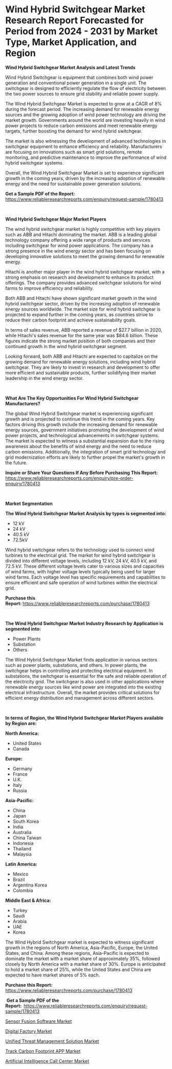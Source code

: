<p><h1>Wind Hybrid Switchgear Market Research Report Forecasted for Period from 2024 -  2031 by Market Type, Market Application, and Region</h1></p><p><strong>Wind Hybrid Switchgear Market Analysis and Latest Trends</strong></p>
<p><p>Wind Hybrid Switchgear is equipment that combines both wind power generation and conventional power generation in a single unit. The switchgear is designed to efficiently regulate the flow of electricity between the two power sources to ensure grid stability and reliable power supply.</p><p>The Wind Hybrid Switchgear Market is expected to grow at a CAGR of 8% during the forecast period. The increasing demand for renewable energy sources and the growing adoption of wind power technology are driving the market growth. Governments around the world are investing heavily in wind power projects to reduce carbon emissions and meet renewable energy targets, further boosting the demand for wind hybrid switchgear.</p><p>The market is also witnessing the development of advanced technologies in switchgear equipment to enhance efficiency and reliability. Manufacturers are focusing on innovations such as smart grid solutions, remote monitoring, and predictive maintenance to improve the performance of wind hybrid switchgear systems.</p><p>Overall, the Wind Hybrid Switchgear Market is set to experience significant growth in the coming years, driven by the increasing adoption of renewable energy and the need for sustainable power generation solutions.</p></p>
<p><strong>Get a Sample PDF of the Report:&nbsp;</strong> <a href="https://www.reliableresearchreports.com/enquiry/request-sample/1780413">https://www.reliableresearchreports.com/enquiry/request-sample/1780413</a></p>
<p>&nbsp;</p>
<p><strong>Wind Hybrid Switchgear Major Market Players</strong></p>
<p><p>The wind hybrid switchgear market is highly competitive with key players such as ABB and Hitachi dominating the market. ABB is a leading global technology company offering a wide range of products and services including switchgear for wind power applications. The company has a strong presence in the wind energy sector and has been focusing on developing innovative solutions to meet the growing demand for renewable energy.</p><p>Hitachi is another major player in the wind hybrid switchgear market, with a strong emphasis on research and development to enhance its product offerings. The company provides advanced switchgear solutions for wind farms to improve efficiency and reliability.</p><p>Both ABB and Hitachi have shown significant market growth in the wind hybrid switchgear sector, driven by the increasing adoption of renewable energy sources worldwide. The market size for wind hybrid switchgear is projected to expand further in the coming years, as countries strive to reduce their carbon footprint and achieve sustainability goals.</p><p>In terms of sales revenue, ABB reported a revenue of $27.7 billion in 2020, while Hitachi's sales revenue for the same year was $84.6 billion. These figures indicate the strong market position of both companies and their continued growth in the wind hybrid switchgear segment.</p><p>Looking forward, both ABB and Hitachi are expected to capitalize on the growing demand for renewable energy solutions, including wind hybrid switchgear. They are likely to invest in research and development to offer more efficient and sustainable products, further solidifying their market leadership in the wind energy sector.</p></p>
<p>&nbsp;</p>
<p><strong>What Are The Key Opportunities For Wind Hybrid Switchgear Manufacturers?</strong></p>
<p><p>The global Wind Hybrid Switchgear market is experiencing significant growth and is projected to continue this trend in the coming years. Key factors driving this growth include the increasing demand for renewable energy sources, government initiatives promoting the development of wind power projects, and technological advancements in switchgear systems. The market is expected to witness a substantial expansion due to the rising awareness about the benefits of wind energy and the need to reduce carbon emissions. Additionally, the integration of smart grid technology and grid modernization efforts are likely to further propel the market's growth in the future.</p></p>
<p><strong>Inquire or Share Your Questions If Any Before Purchasing This Report:</strong> <a href="https://www.reliableresearchreports.com/enquiry/pre-order-enquiry/1780413">https://www.reliableresearchreports.com/enquiry/pre-order-enquiry/1780413</a></p>
<p>&nbsp;</p>
<p><strong>Market Segmentation</strong></p>
<p><strong>The Wind Hybrid Switchgear Market Analysis by types is segmented into:</strong></p>
<p><ul><li>12 kV</li><li>24 kV</li><li>40.5 kV</li><li>72.5kV</li></ul></p>
<p><p>Wind hybrid switchgear refers to the technology used to connect wind turbines to the electrical grid. The market for wind hybrid switchgear is divided into different voltage levels, including 12 kV, 24 kV, 40.5 kV, and 72.5 kV. These different voltage levels cater to various sizes and capacities of wind farms, with higher voltage levels typically being used for larger wind farms. Each voltage level has specific requirements and capabilities to ensure efficient and safe operation of wind turbines within the electrical grid.</p></p>
<p><strong>Purchase this Report:&nbsp;</strong><a href="https://www.reliableresearchreports.com/purchase/1780413">https://www.reliableresearchreports.com/purchase/1780413</a></p>
<p>&nbsp;</p>
<p><strong>The Wind Hybrid Switchgear Market Industry Research by Application is segmented into:</strong></p>
<p><ul><li>Power Plants</li><li>Substation</li><li>Others</li></ul></p>
<p><p>The Wind Hybrid Switchgear Market finds application in various sectors such as power plants, substations, and others. In power plants, the switchgear helps in controlling and protecting electrical equipment. In substations, the switchgear is essential for the safe and reliable operation of the electricity grid. The switchgear is also used in other applications where renewable energy sources like wind power are integrated into the existing electrical infrastructure. Overall, the market provides critical solutions for efficient energy distribution and management across different sectors.</p></p>
<p>&nbsp;</p>
<p><strong>In terms of Region, the Wind Hybrid Switchgear Market Players available by Region are:</strong></p>
<p>
    <p> <strong> North America: </strong>
        <ul>
            <li>United States</li>
            <li>Canada</li>
        </ul>
        </p> 
    <p> <strong> Europe: </strong>
        <ul>
            <li>Germany</li>
            <li>France</li>
            <li>U.K.</li>
            <li>Italy</li>
            <li>Russia</li>
        </ul>
        </p> 
    <p> <strong> Asia-Pacific: </strong>
        <ul>
            <li>China</li>
            <li>Japan</li>
            <li>South Korea</li>
            <li>India</li>
            <li>Australia</li>
            <li>China Taiwan</li>
            <li>Indonesia</li>
            <li>Thailand</li>
            <li>Malaysia</li>
        </ul>
        </p> 
    <p> <strong> Latin America: </strong>
        <ul>
            <li>Mexico</li>
            <li>Brazil</li>
            <li>Argentina Korea</li>
            <li>Colombia</li>
        </ul>
        </p> 
    <p> <strong> Middle East & Africa: </strong>
        <ul>
            <li>Turkey</li>
            <li>Saudi</li>
            <li>Arabia</li>
            <li>UAE</li>
            <li>Korea</li>
        </ul>
    </p>
    </p>
<p><p>The Wind Hybrid Switchgear market is expected to witness significant growth in the regions of North America, Asia-Pacific, Europe, the United States, and China. Among these regions, Asia-Pacific is expected to dominate the market with a market share of approximately 35%, followed closely by North America with a market share of 30%. Europe is anticipated to hold a market share of 25%, while the United States and China are expected to have market shares of 5% each.</p></p>
<p><strong>Purchase this Report: </strong><a href="https://www.reliableresearchreports.com/purchase/1780413">https://www.reliableresearchreports.com/purchase/1780413</a></p>
<p>&nbsp;<strong>Get a Sample PDF of the Report:&nbsp;&nbsp;</strong><a href="https://www.reliableresearchreports.com/enquiry/request-sample/1780413">https://www.reliableresearchreports.com/enquiry/request-sample/1780413</a></p>
<p><strong></strong></p>
<p><p><a href="https://medium.com/@nasiradams2018/sensor-fusion-software-market-trends-and-market-analysis-forecasted-for-period-2024-2031-4c7a671e0736">Sensor Fusion Software Market</a></p><p><a href="https://medium.com/@nasiradams2018/digital-factory-market-share-evolution-and-market-growth-trends-2024-2031-bb8d452a4005">Digital Factory Market</a></p><p><a href="https://medium.com/@brianhernandez1926/unified-threat-management-solution-market-size-market-outlook-and-market-forecast-2024-to-2031-9a2521b85bc8">Unified Threat Management Solution Market</a></p><p><a href="https://medium.com/@nasiradams2018/track-carbon-footprint-app-market-size-and-market-trends-complete-industry-overview-2024-to-2031-886066180b2b">Track Carbon Footprint APP Market</a></p><p><a href="https://medium.com/@nasiradams2018/artificial-intelligence-call-center-market-trends-and-market-analysis-forecasted-for-period-fe5ccd2a43dd">Artificial Intelligence Call Center Market</a></p></p>